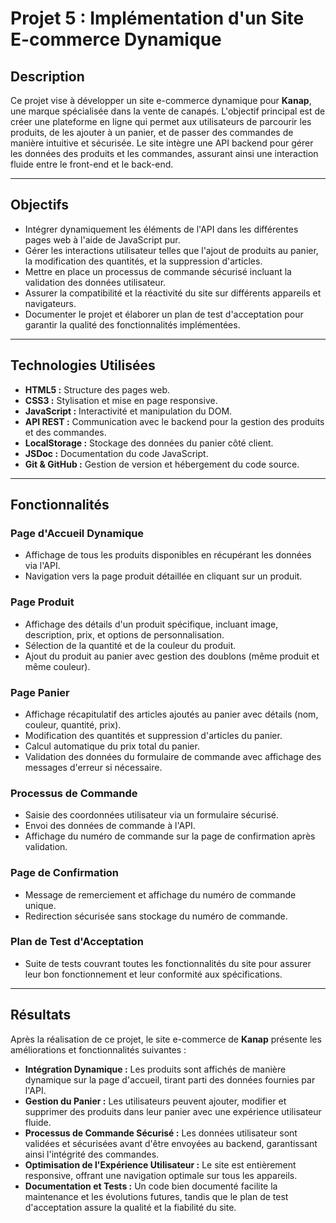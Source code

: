 # Projet 5 : Implémentation d'un Site E-commerce Dynamique

## Description
Ce projet vise à développer un site e-commerce dynamique pour **Kanap**, une marque spécialisée dans la vente de canapés. L'objectif principal est de créer une plateforme en ligne qui permet aux utilisateurs de parcourir les produits, de les ajouter à un panier, et de passer des commandes de manière intuitive et sécurisée. Le site intègre une API backend pour gérer les données des produits et les commandes, assurant ainsi une interaction fluide entre le front-end et le back-end.

---

## Objectifs
- Intégrer dynamiquement les éléments de l'API dans les différentes pages web à l'aide de JavaScript pur.
- Gérer les interactions utilisateur telles que l'ajout de produits au panier, la modification des quantités, et la suppression d'articles.
- Mettre en place un processus de commande sécurisé incluant la validation des données utilisateur.
- Assurer la compatibilité et la réactivité du site sur différents appareils et navigateurs.
- Documenter le projet et élaborer un plan de test d'acceptation pour garantir la qualité des fonctionnalités implémentées.

---

## Technologies Utilisées
- **HTML5 :** Structure des pages web.
- **CSS3 :** Stylisation et mise en page responsive.
- **JavaScript :** Interactivité et manipulation du DOM.
- **API REST :** Communication avec le backend pour la gestion des produits et des commandes.
- **LocalStorage :** Stockage des données du panier côté client.
- **JSDoc :** Documentation du code JavaScript.
- **Git & GitHub :** Gestion de version et hébergement du code source.

---

## Fonctionnalités

### Page d'Accueil Dynamique
- Affichage de tous les produits disponibles en récupérant les données via l'API.
- Navigation vers la page produit détaillée en cliquant sur un produit.

### Page Produit
- Affichage des détails d'un produit spécifique, incluant image, description, prix, et options de personnalisation.
- Sélection de la quantité et de la couleur du produit.
- Ajout du produit au panier avec gestion des doublons (même produit et même couleur).

### Page Panier
- Affichage récapitulatif des articles ajoutés au panier avec détails (nom, couleur, quantité, prix).
- Modification des quantités et suppression d'articles du panier.
- Calcul automatique du prix total du panier.
- Validation des données du formulaire de commande avec affichage des messages d'erreur si nécessaire.

### Processus de Commande
- Saisie des coordonnées utilisateur via un formulaire sécurisé.
- Envoi des données de commande à l'API.
- Affichage du numéro de commande sur la page de confirmation après validation.

### Page de Confirmation
- Message de remerciement et affichage du numéro de commande unique.
- Redirection sécurisée sans stockage du numéro de commande.

### Plan de Test d'Acceptation
- Suite de tests couvrant toutes les fonctionnalités du site pour assurer leur bon fonctionnement et leur conformité aux spécifications.

---

## Résultats
Après la réalisation de ce projet, le site e-commerce de **Kanap** présente les améliorations et fonctionnalités suivantes :

- **Intégration Dynamique :** Les produits sont affichés de manière dynamique sur la page d'accueil, tirant parti des données fournies par l'API.
- **Gestion du Panier :** Les utilisateurs peuvent ajouter, modifier et supprimer des produits dans leur panier avec une expérience utilisateur fluide.
- **Processus de Commande Sécurisé :** Les données utilisateur sont validées et sécurisées avant d'être envoyées au backend, garantissant ainsi l'intégrité des commandes.
- **Optimisation de l'Expérience Utilisateur :** Le site est entièrement responsive, offrant une navigation optimale sur tous les appareils.
- **Documentation et Tests :** Un code bien documenté facilite la maintenance et les évolutions futures, tandis que le plan de test d'acceptation assure la qualité et la fiabilité du site.
